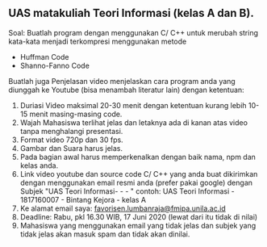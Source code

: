 ## UAS matakuliah Teori Informasi (kelas A dan B).
Soal: Buatlah program dengan menggunakan C/ C++ untuk merubah string kata-kata menjadi terkompresi menggunakan metode
  - Huffman Code
  - Shanno-Fanno Code

Buatlah juga Penjelasan video menjelaskan cara program anda yang diunggah ke Youtube (bisa menambah literatur lain) dengan ketentuan:
1. Duriasi Video maksimal 20-30 menit dengan ketentuan kurang lebih 10-15 menit masing-masing code.  
2. Wajah Mahasiswa terlihat jelas dan letaknya ada di kanan atas video tanpa menghalangi presentasi.
3. Format video 720p dan 30 fps.
4. Gambar dan Suara harus jelas.
5. Pada bagian awal harus memperkenalkan dengan baik nama, npm dan kelas anda.
6. Link video youtube dan source code C/ C++ yang anda buat dikirimkan dengan menggunakan email resmi anda (prefer pakai google) dengan
 Subjek "UAS Teori Informasi- <NPM> - <nama> - <kelas>"
	contoh: UAS Teori Informasi - 1817160007 - Bintang Kejora - kelas A
7. Ke alamat email saya: favorisen.lumbanraja@fmipa.unila.ac.id
8. Deadline: Rabu, pkl 16.30 WIB,  17 Juni 2020 (lewat dari itu tidak di nilai)
9. Mahasiswa yang menggunakan email yang tidak jelas dan subjek yang tidak jelas akan masuk spam dan tidak akan dinilai.
